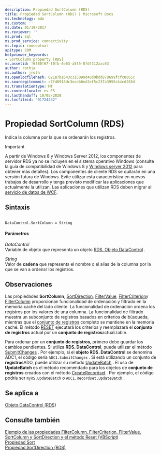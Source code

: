 ```yaml
---
description: Propiedad SortColumn (RDS)
title: Propiedad SortColumn (RDS) | Microsoft Docs
ms.technology: ado
ms.custom: ''
ms.date: 01/19/2017
ms.reviewer: ''
ms.prod: sql
ms.prod_service: connectivity
ms.topic: conceptual
apitype: COM
helpviewer_keywords:
- SortColumn property [RDS]
ms.assetid: f6f80f67-f0fb-4e63-a5f5-8fdf312aac63
author: rothja
ms.author: jroth
ms.openlocfilehash: 62187b1643c315099d40d0bdd878699fcfc0065c
ms.sourcegitcommit: c7f40918dc3ecdb0ed2ef5c237a3996cb4cd268d
ms.translationtype: MT
ms.contentlocale: es-ES
ms.lasthandoff: 10/05/2020
ms.locfileid: "91724232"
---
```

# <a name="sortcolumn-property-rds"></a>Propiedad SortColumn (RDS)
Indica la columna por la que se ordenarán los registros.  
  
> [!IMPORTANT]
>  A partir de Windows 8 y Windows Server 2012, los componentes de servidor RDS ya no se incluyen en el sistema operativo Windows (consulte la guía de compatibilidad de Windows 8 y [Windows server 2012](https://www.microsoft.com/download/details.aspx?id=27416) para obtener más detalles). Los componentes de cliente RDS se quitarán en una versión futura de Windows. Evite utilizar esta característica en nuevos trabajos de desarrollo y tenga previsto modificar las aplicaciones que actualmente la utilizan. Las aplicaciones que utilizan RDS deben migrar al [servicio de datos de WCF](/dotnet/framework/wcf/).  
  
## <a name="syntax"></a>Sintaxis  
  
```  
  
DataControl.SortColumn = String  
```  
  
#### <a name="parameters"></a>Parámetros  
 *DataControl*  
 Variable de objeto que representa un objeto [RDS. Objeto DataControl](./datacontrol-object-rds.md) .  
  
 *String*  
 Valor de **cadena** que representa el nombre o el alias de la columna por la que se van a ordenar los registros.  
  
## <a name="remarks"></a>Observaciones  
 Las propiedades **SortColumn**, [SortDirection](./sortdirection-property-rds.md), [FilterValue](./filtervalue-property-rds.md), [FilterCriterion](./filtercriterion-property-rds.md)y [FilterColumn](./filtercolumn-property-rds.md) proporcionan funcionalidad de ordenación y filtrado en la memoria caché del lado cliente. La funcionalidad de ordenación ordena los registros por los valores de una columna. La funcionalidad de filtrado muestra un subconjunto de registros basados en criterios de búsqueda, mientras que el [conjunto de registros](../ado-api/recordset-object-ado.md) completo se mantiene en la memoria caché. El método [RESET](./reset-method-rds.md) ejecutará los criterios y reemplazará el **conjunto de registros** actual por un **conjunto de registros**actualizable.  
  
 Para ordenar por un **conjunto de registros**, primero debe guardar los cambios pendientes. Si utiliza **RDS. DataControl**, puede utilizar el método [SubmitChanges](./submitchanges-method-rds.md) . Por ejemplo, si el **objeto RDS. DataControl** se denomina ADC1, el código sería `ADC1.SubmitChanges` . Si está utilizando un conjunto de **registros**ADO, puede utilizar su método [UpdateBatch](../ado-api/updatebatch-method.md) . El uso de **UpdateBatch** es el método recomendado para los objetos de **conjunto de registros** creados con el método [CreateRecordset](./createrecordset-method-rds.md) . Por ejemplo, el código podría ser `myRS.UpdateBatch` o `ADC1.Recordset.UpdateBatch` .  
  
## <a name="applies-to"></a>Se aplica a  
 [Objeto DataControl (RDS)](./datacontrol-object-rds.md)  
  
## <a name="see-also"></a>Consulte también  
 [Ejemplo de las propiedades FilterColumn, FilterCriterion, FilterValue, SortColumn y SortDirection y el método Reset (VBScript)](./filter-column-criterion-value-sortcolumn-sortdirection-example-vbscript.md)   
 [Propiedad Sort](../ado-api/sort-property.md)   
 [Propiedad SortDirection (RDS)](./sortdirection-property-rds.md)
